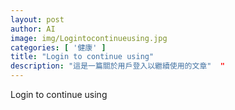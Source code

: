 ```yaml
---
layout: post
author: AI
image: img/Logintocontinueusing.jpg
categories: [ '健康' ]
title: "Login to continue using"  
description: "這是一篇關於用戶登入以繼續使用的文章"  "
---
```

Login to continue using